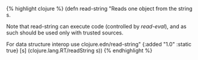 {% highlight clojure %}
(defn read-string
  "Reads one object from the string s.

  Note that read-string can execute code (controlled by *read-eval*),
  and as such should be used only with trusted sources.

  For data structure interop use clojure.edn/read-string"
  {:added "1.0"
   :static true}
  [s] (clojure.lang.RT/readString s))
{% endhighlight %}
